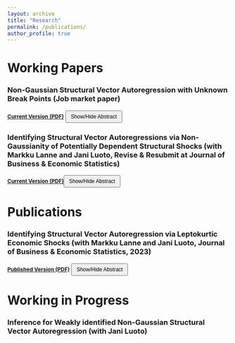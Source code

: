 ```yaml
---
layout: archive
title: "Research"
permalink: /publications/
author_profile: true
---
```


# Working Papers

### <strong>Non-Gaussian Structural Vector Autoregression with Unknown Break Points</strong> (Job market paper)

<a href="https://keyanliu1.github.io/keyanliu/files/non-gaussian-svar-break-points.pdf" style="font-size: 12px;"><strong>Current Version (PDF)</strong></a> <button onclick="toggleAbstract('abstract1')" style="font-size: 12px; padding: 5px 10px;">Show/Hide Abstract</button>
<div id="abstract1" style="display:none;">
  <p>In this paper, I consider testing and estimating non-Gaussian Structural Vector Autoregressive models with unknown break points (SVAR-BP). This model extends traditional SVAR analysis by allowing for unknown breakpoints, capturing potential changes in both autoregressive coefficients and structural parameters. I employ the Partial Sample Generalized Method of Moments (PSGMM) to estimate the model and utilize the sup-Wald test to assess parameter stability. Additionally, I establish the asymptotic properties of the break point estimators and propose a sequential procedure for detecting and estimating multiple break points. My method is applied to a U.S. macroeconomic dataset from 1954 to 2023, where I identify significant structural breaks corresponding to key economic events. The results demonstrate the ability of our approach to detect and estimate multiple break points, modeling shifts in the dynamics of economic variables driven by external shocks.</p>
</div>

### <strong>Identifying Structural Vector Autoregressions via Non-Gaussianity of Potentially Dependent Structural Shocks</strong> (with Markku Lanne and Jani Luoto, Revise &amp; Resubmit at Journal of Business &amp; Economic Statistics)

<a href="https://keyanliu1.github.io/keyanliu/files/Paper2.pdf" style="font-size: 12px;"><strong>Current Version (PDF)</strong></a><button onclick="toggleAbstract('abstract2')" style="font-size: 12px; padding: 5px 10px;">Show/Hide Abstract</button>
<div id="abstract2" style="display:none;">
  <p>We show that all shocks in an $n$-dimensional structural vector autoregression (SVAR) are globally identified up to their order and signs if they are orthogonal and either (i) have zero co-skewness and at most one of them is not skewed or (ii) exhibit no excess co-kurtosis and at least $n-1$ of them are leptokurtic. The former case covers SVAR models with errors following dependent volatility processes. Moreover, if the numbers of both skewed and leptokurtic shocks are smaller than $n-1$, the skewed and leptokurtic shocks are globally identified, while the remaining shocks are set identified. To capture the non-Gaussian features of the data, versatile error distributions are needed. We discuss the Bayesian implementation of an SVAR-GARCH model with skewed <i>t</i>-distributed errors, including the assessment of the strength of identification and checking the validity of exogenous instruments potentially used for identification. The methods are illustrated in an empirical application to the oil market.</p>
</div>

# Publications

### <strong>Identifying Structural Vector Autoregression via Leptokurtic Economic Shocks</strong> (with Markku Lanne and Jani Luoto, Journal of Business &amp; Economic Statistics, 2023)

<a href="https://keyanliu1.github.io/keyanliu/files/Paper11.pdf" style="font-size: 12px;"><strong>Published Version (PDF)</strong></a>
<button onclick="toggleAbstract('abstract3')" style="font-size: 12px; padding: 5px 10px;">Show/Hide Abstract</button>
<div id="abstract3" style="display:none;">
  <p>We revisit the generalized method of moments (GMM) estimation of the non-Gaussian structural vector autoregressive (SVAR) model. It is shown that in the $n$-dimensional SVAR model, global and local identification of the contemporaneous impact matrix is achieved with as few as $n^2+n(n-1)/2$ suitably selected moment conditions, when at least $n-1$ of the structural errors are all  leptokurtic (or platykurtic). We also relax the potentially problematic assumption of mutually independent structural errors in part of the previous literature to the requirement that the errors be mutually uncorrelated. Moreover, we assume the error term to be only serially uncorrelated, not independent in time, which allows for univariate conditional heteroskedasticity in its components. A small simulation experiment highlights the good properties of the estimator and the proposed moment selection procedure. The use of the methods is illustrated by means of an empirical application to the effect of a tax increase on U.S. gasoline consumption and carbon dioxide emissions.</p>
</div>

# Working in Progress

### <strong>Inference for Weakly identified Non-Gaussian Structural Vector Autoregression</strong> (with Jani Luoto)

<script>
function toggleAbstract(id) {
  var element = document.getElementById(id);
  if (element.style.display === "none") {
    element.style.display = "block";
  } else {
    element.style.display = "none";
  }
}
</script>
